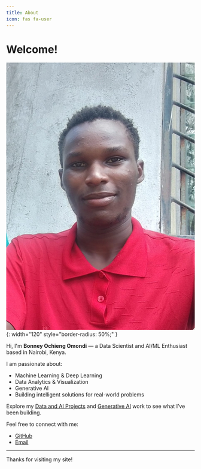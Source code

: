 ```yaml
---
title: About
icon: fas fa-user
---
```


# Welcome!

![Bonney's Avatar](/assets/bonney.jpg){: width="120" style="border-radius: 50%;" }

Hi, I'm **Bonney Ochieng Omondi** — a Data Scientist and AI/ML Enthusiast based in Nairobi, Kenya.

I am passionate about:
- Machine Learning & Deep Learning
- Data Analytics & Visualization
- Generative AI
- Building intelligent solutions for real-world problems

Explore my [Data and AI Projects](./data-ai-projects) and [Generative AI](./generative-ai) work to see what I’ve been building.

Feel free to connect with me:
- [GitHub](https://github.com/BonneyBoja)
- [Email](mailto:ochiengbonn2018@gmail.com)

---

Thanks for visiting my site!
